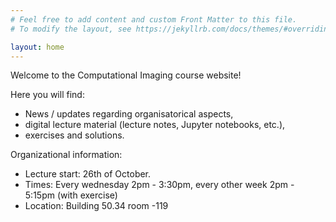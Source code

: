 ```yaml
---
# Feel free to add content and custom Front Matter to this file.
# To modify the layout, see https://jekyllrb.com/docs/themes/#overriding-theme-defaults

layout: home
---
```


Welcome to the Computational Imaging course website!

Here you will find:

* News / updates regarding organisatorical aspects,
* digital lecture material (lecture notes, Jupyter notebooks, etc.),
* exercises and solutions.

Organizational information:
* Lecture start: 26th of October.
* Times: Every wednesday 2pm - 3:30pm, every other week 2pm - 5:15pm (with exercise)
* Location: Building 50.34 room -119
